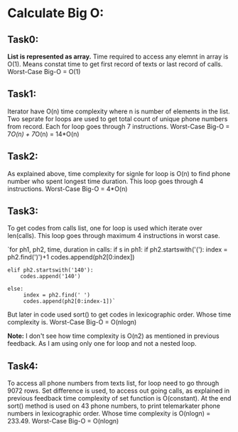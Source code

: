 # Calculate Big O:

## Task0: 
**List is represented as array.**
Time required to access any elemnt in array is O(1). Means constat time to get first record of texts or last record of calls. 
Worst-Case Big-O = O(1)

## Task1:
Iterator have O(n) time complexity where n is number of elements in the list.
Two seprate for loops are used to get total count of unique phone numbers from record.
Each for loop goes through 7 instructions.
Worst-Case Big-O = 7*O(n) + 7*O(n) = 14*O(n)

## Task2:
As explained above, time complexity for signle for loop is O(n) to find phone number who spent longest time duration.
This loop goes through 4 instructions.
Worst-Case Big-O = 4*O(n)

## Task3:
To get codes from calls list, one for loop is used which iterate over len(calls).
This loop goes through maximum 4 instructions in worst case.


`for ph1, ph2, time, duration in calls:
  if s in ph1:
    if ph2.startswith('('):
      index = ph2.find(')')+1
      codes.append(ph2[0:index])

    elif ph2.startswith('140'):
        codes.append('140')

    else:
         index = ph2.find(' ') 
         codes.append(ph2[0:index-1])`

But later in code used sort() to get codes in lexicographic order. Whose time complexity is.
Worst-Case Big-O = O(nlogn)

**Note:** I don't see how time complexity is O(n2) as mentioned in previous feedback. As I am using only one for loop and not a nested loop.

## Task4:
To access all phone numbers from texts list, for loop need to go through 9072 rows.
Set difference is used, to access out going calls, as explained in previous feedback time complexity of set function is O(constant).
At the end sort() method is used on 43 phone numbers, to print telemarkater phone numbers in lexicographic order.
Whose time complexity is O(nlogn) = 233.49.
Worst-Case Big-O = O(nlogn)


